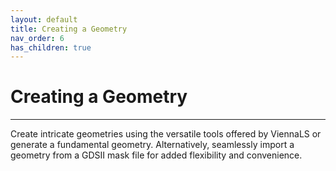 ```yaml
---
layout: default
title: Creating a Geometry
nav_order: 6
has_children: true
---
```


# Creating a Geometry

---

Create intricate geometries using the versatile tools offered by ViennaLS or generate a fundamental geometry. Alternatively, seamlessly import a geometry from a GDSII mask file for added flexibility and convenience.